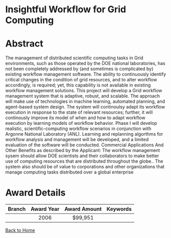 
Insightful Workflow for Grid Computing
======================================

# Abstract


The management of distributed scientific computing tasks in Grid environments, such as those operated by the DOE national laboratories, has not been completely addressed by (and sometimes is complicated by) existing workflow management software.  The ability to continuously identify critical changes in the condition of grid resources, and to alter workflow accordingly, is required; yet, this capability is not available in existing workflow management solutions.  This project will develop a Grid workflow management system that is adaptive, robust, and scalable.  The approach will make use of  technologies in machine learning, automated planning, and agent-based system design. The system will continoulsy adapt its workflow execution in response to the state of relevant resources; further, it will continously improve its model of when and how to adapt workflow execution by learning models of workflow behavior.  Phase I will develop realistic, scientific-computing workflow scenarios in conjunction with Argonne National Laboratory (ANL).  Learning and replanning algorthms for workflow analysis and management will be developed, and a limited evaluation of the software will be conducted.  Commercial Applications And Other Benefits as described by the Applicant:   The workflow management sysem should allow DOE scientists and their collaborators to make better use of computing resources that are distributed throughout the globe.. The system also should be of value to corporations and other organizations that manage computing tasks distributed over a global enterprise  

# Award Details

|Branch|Award Year|Award Amount|Keywords|
| :---: | :---: | :---: | :---: |
||2006|$99,951||
  
  


[Back to Home](https://github.com/chrischow/dod_sbir_awards/CC/#924)